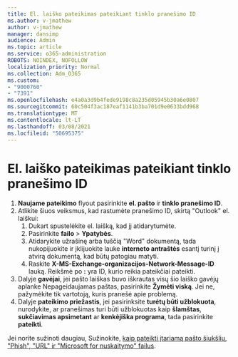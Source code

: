 ```yaml
---
title: El. laiško pateikimas pateikiant tinklo pranešimo ID
ms.author: v-jmathew
author: v-jmathew
manager: dansimp
audience: Admin
ms.topic: article
ms.service: o365-administration
ROBOTS: NOINDEX, NOFOLLOW
localization_priority: Normal
ms.collection: Adm_O365
ms.custom:
- "9000760"
- "7391"
ms.openlocfilehash: e4a0a3d9b4fede9198c8a235d05945b30a6e0807
ms.sourcegitcommit: 60c504f3ac187eaf1141b3ba701d9e0633bdd968
ms.translationtype: MT
ms.contentlocale: lt-LT
ms.lasthandoff: 03/08/2021
ms.locfileid: "50695375"
---
```

# <a name="submit-an-email-message-by-providing-the-network-message-id"></a>El. laiško pateikimas pateikiant tinklo pranešimo ID

1. **Naujame pateikimo** flyout pasirinkite **el. pašto** ir **tinklo pranešimo ID**.
2. Atlikite šiuos veiksmus, kad rastumėte pranešimo ID, skirtą "Outlook" el. laiškui:
    1. Dukart spustelėkite el. laišką, kad jį atidarytumėte.
    1. Pasirinkite **failo**  >  **Ypatybės**.
    1. Atidarykite užrašinę arba tuščią "Word" dokumentą, tada nukopijuokite ir įklijuokite lauke **interneto antraštės** esantį turinį į atvirą dokumentą, kad būtų patogiau matyti.
    1. Raskite **X-MS-Exchange-organizacijos-Network-Message-ID** lauką. Reikšmė po **:** yra ID, kurio reikia pateikčiai pateikti.
3. Dalyje **gavėjai**, jei pašto laiškas buvo iškrautas visų šio laiško gavėjų aplanke Nepageidaujamas paštas, pasirinkite **Žymėti viską**. Jei ne, pažymėkite tik vartotoją, kuris pranešė apie problemą.
4. Dalyje **pateikimo priežastis**, jei pasirinksite **turėtų būti užblokuota**, nurodykite, ar pranešimas turi būti užblokuotas kaip **šlamštas**, **sukčiavimas apsimetant** ar **kenkėjiška programa**, tada pasirinkite **pateikti**.

Jei norite sužinoti daugiau, Sužinokite, [kaip pateikti įtariamą pašto šiukšlių, "Phish", "URL" ir "Microsoft for nuskaitymo" failus](https://go.microsoft.com/fwlink/?linkid=2101479).
